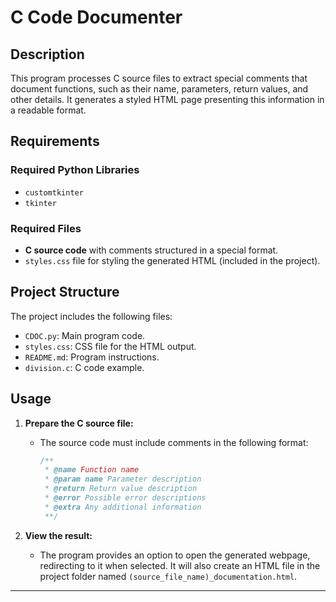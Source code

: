 # C Code Documenter

## Description
This program processes C source files to extract special comments that document functions, such as their name, parameters, return values, and other details. It generates a styled HTML page presenting this information in a readable format.

## Requirements

### Required Python Libraries
- `customtkinter`
- `tkinter`

### Required Files
- **C source code** with comments structured in a special format.
- `styles.css` file for styling the generated HTML (included in the project).

## Project Structure
The project includes the following files:
- `CDOC.py`: Main program code.
- `styles.css`: CSS file for the HTML output.
- `README.md`: Program instructions.
- `division.c`: C code example.

## Usage

1. **Prepare the C source file:**
   - The source code must include comments in the following format:
     ```c
     /**
      * @name Function name
      * @param name Parameter description
      * @return Return value description
      * @error Possible error descriptions
      * @extra Any additional information
      **/
     ```

2. **View the result:**
   - The program provides an option to open the generated webpage, redirecting to it when selected. 
    It will also create an HTML file in the project folder named `(source_file_name)_documentation.html`. 

---
